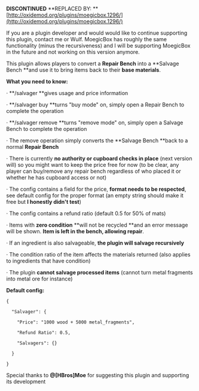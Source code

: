 **DISCONTINUED**
**REPLACED BY: **[http://oxidemod.org/plugins/moegicbox.1296/](http://oxidemod.org/plugins/moegicbox.1296/)


If you are a plugin developer and would would like to continue supporting this plugin, contact me or Wulf. MoegicBox has roughly the same functionality (minus the recursiveness) and I will be supporting MoegicBox in the future and not working on this version anymore.




This plugin allows players to convert a **Repair Bench** into a **Salvage Bench **and use it to bring items back to their **base materials**.

**What you need to know:**

· **/salvager **gives usage and price information

· **/salvager buy **turns "buy mode" on, simply open a Repair Bench to complete the operation

· **/salvager remove **turns "remove mode" on, simply open a Salvage Bench to complete the operation

· The remove operation simply converts the **Salvage Bench **back to a normal **Repair Bench**

· There is currently **no authority or cupboard checks in place** (next version will) so you might want to keep the price free for now (to be clear, any player can buy/remove any repair bench regardless of who placed it or whether he has cupboard access or not)

· The config contains a field for the price, **format needs to be respected**, see default config for the proper format (an empty string should make it free but **I honestly didn't test**)

· The config contains a refund ratio (default 0.5 for 50% of mats)

· Items with **zero condition** **will not be recycled **and an error message will be shown. **Item is left in the bench, allowing repair**.

· If an ingredient is also salvageable, **the plugin will salvage recursively**

· The condition ratio of the item affects the materials returned (also applies to ingredients that have condition)

· The plugin **cannot salvage processed items** (cannot turn metal fragments into metal ore for instance)

**Default config:**

````
{

  "Salvager": {

    "Price": "1000 wood + 5000 metal_fragments",

    "Refund Ratio": 0.5,

    "Salvagers": {}

  }

}
````

Special thanks to **@[HBros]Moe** for suggesting this plugin and supporting its development
